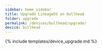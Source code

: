 ```yaml
---
sidebar: home_sidebar
title: Upgrade LineageOS on bullhead
folder: upgrade
permalink: /devices/bullhead/upgrade/
device: bullhead
---
```

{% include templates/device_upgrade.md %}

